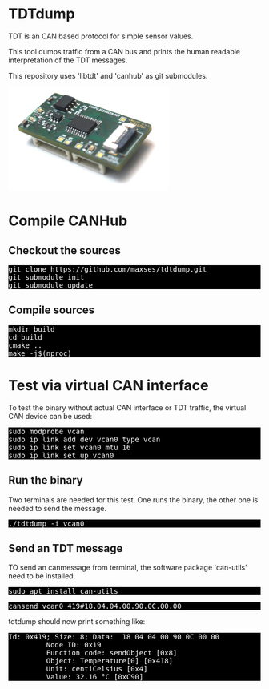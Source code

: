 # TDTdump

TDT is an CAN based protocol for simple sensor values.

This tool dumps traffic from a CAN bus and prints the human readable 
interpretation of the TDT messages.

This repository uses 'libtdt' and 'canhub' as git submodules.

![Overview](doc/canio_2.jpg)

# Compile CANHub

## Checkout the sources

<pre style="background-color: black; color: white;">
git clone https://github.com/maxses/tdtdump.git
git submodule init
git submodule update
</pre>

## Compile sources

<pre style="background-color: black; color: white;">
mkdir build
cd build
cmake ..
make -j$(nproc)
</pre>

# Test via virtual CAN interface

To test the binary without actual CAN interface or TDT traffic, the virtual CAN
device can be used:
<pre style="background-color: black; color: white;">
sudo modprobe vcan
sudo ip link add dev vcan0 type vcan
sudo ip link set vcan0 mtu 16
sudo ip link set up vcan0
</pre>

## Run the binary

Two terminals are needed for this test. One runs the binary, the other one is
needed to send the message.
<pre style="background-color: black; color: white;">
./tdtdump -i vcan0
</pre>

## Send an TDT message

TO send an canmessage from terminal, the software package 'can-utils' need to 
be installed.
<pre style="background-color: black; color: white;">
sudo apt install can-utils
</pre>

<pre style="background-color: black; color: white;">
cansend vcan0 419#18.04.04.00.90.0C.00.00
</pre>

tdtdump should now print something like:
<pre style="background-color: black; color: white;">
Id: 0x419; Size: 8; Data:  18 04 04 00 90 0C 00 00
         Node ID: 0x19
         Function code: sendObject [0x8]
         Object: Temperature[0] [0x418]
         Unit: centiCelsius [0x4]
         Value: 32.16 °C [0xC90]
</pre>
